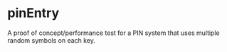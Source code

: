 # pinEntry

A proof of concept/performance test for a PIN system that uses multiple random symbols on each key.
